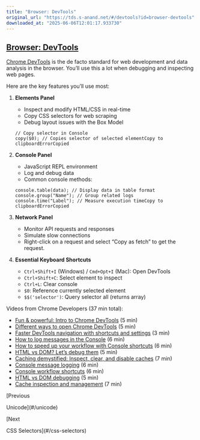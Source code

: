 ```yaml
---
title: "Browser: DevTools"
original_url: "https://tds.s-anand.net/#/devtools?id=browser-devtools"
downloaded_at: "2025-06-06T12:01:17.933730"
---
```


[Browser: DevTools](#/devtools?id=browser-devtools)
---------------------------------------------------

[Chrome DevTools](https://developer.chrome.com/docs/devtools/overview/) is the de facto standard for web development and data analysis in the browser.
You’ll use this a lot when debugging and inspecting web pages.

Here are the key features you’ll use most:

1. **Elements Panel**

   * Inspect and modify HTML/CSS in real-time
   * Copy CSS selectors for web scraping
   * Debug layout issues with the Box Model

   ```
   // Copy selector in Console
   copy($0); // Copies selector of selected elementCopy to clipboardErrorCopied
   ```
2. **Console Panel**

   * JavaScript REPL environment
   * Log and debug data
   * Common console methods:

   ```
   console.table(data); // Display data in table format
   console.group("Name"); // Group related logs
   console.time("Label"); // Measure execution timeCopy to clipboardErrorCopied
   ```
3. **Network Panel**

   * Monitor API requests and responses
   * Simulate slow connections
   * Right-click on a request and select “Copy as fetch” to get the request.
4. **Essential Keyboard Shortcuts**

   * `Ctrl+Shift+I` (Windows) / `Cmd+Opt+I` (Mac): Open DevTools
   * `Ctrl+Shift+C`: Select element to inspect
   * `Ctrl+L`: Clear console
   * `$0`: Reference currently selected element
   * `$$('selector')`: Query selector all (returns array)

Videos from Chrome Developers (37 min total):

* [Fun & powerful: Intro to Chrome DevTools](https://youtu.be/t1c5tNPpXjs) (5 min)
* [Different ways to open Chrome DevTools](https://youtu.be/X65TAP8a530) (5 min)
* [Faster DevTools navigation with shortcuts and settings](https://youtu.be/xHusjrb_34A) (3 min)
* [How to log messages in the Console](https://youtu.be/76U0gtuV9AY) (6 min)
* [How to speed up your workflow with Console shortcuts](https://youtu.be/hdRDTj6ObiE) (6 min)
* [HTML vs DOM? Let’s debug them](https://youtu.be/J-02VNxE7lE) (5 min)
* [Caching demystified: Inspect, clear, and disable caches](https://youtu.be/mSMb-aH6sUw) (7 min)
* [Console message logging](https://youtu.be/76U0gtuV9AY) (6 min)
* [Console workflow shortcuts](https://youtu.be/hdRDTj6ObiE) (6 min)
* [HTML vs DOM debugging](https://youtu.be/J-02VNxE7lE) (5 min)
* [Cache inspection and management](https://youtu.be/mSMb-aH6sUw) (7 min)

[Previous

Unicode](#/unicode)

[Next

CSS Selectors](#/css-selectors)